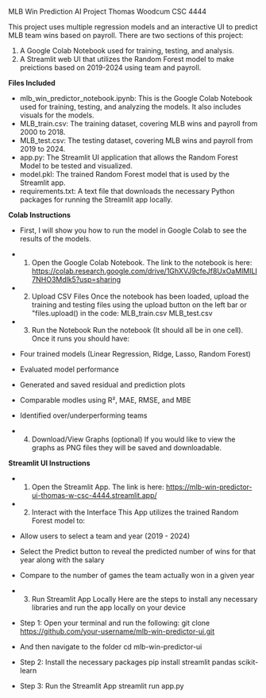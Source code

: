MLB Win Prediction AI Project
Thomas Woodcum 
CSC 4444

This project uses multiple regression models and an interactive UI to predict MLB team wins based on payroll. There are two sections of this project:

1. A Google Colab Notebook used for training, testing, and analysis.
2. A Streamlit web UI that utilizes the Random Forest model to make preictions based on 2019-2024 using team and payroll.

**Files Included**
- mlb_win_predictor_notebook.ipynb: This is the Google Colab Notebook used for training, testing, and analyzing the models. It also includes visuals for the models.
- MLB_train.csv: The training dataset, covering MLB wins and payroll from 2000 to 2018.
- MLB_test.csv: The testing dataset, covering MLB wins and payroll from 2019 to 2024.
- app.py: The Streamlit UI application that allows the Random Forest Model to be tested and visualized.
- model.pkl: The trained Random Forest model that is used by the Streamlit app.
- requirements.txt: A text file that downloads the necessary Python packages for running the Streamlit app locally.

**Colab Instructions**
- First, I will show you how to run the model in Google Colab to see the results of the models.

- 1. Open the Google Colab Notebook. The link to the notebook is here:
https://colab.research.google.com/drive/1GhXVJ9cfeJf8UxOaMlMILI7NHO3Mdlk5?usp=sharing

- 2. Upload CSV Files
Once the notebook has been loaded, upload the training and testing files using the upload button on the left bar or "files.upload() in the code:
MLB_train.csv
MLB_test.csv

- 3. Run the Notebook
Run the notebook (It should all be in one cell). Once it runs you should have:
- Four trained models (Linear Regression, Ridge, Lasso, Random Forest)
- Evaluated model performance
- Generated and saved residual and prediction plots
- Comparable modles using R², MAE, RMSE, and MBE
- Identified over/underperforming teams

- 4. Download/View Graphs (optional)
If you would like to view the graphs as PNG files they will be saved and downloadable.

**Streamlit UI Instructions**

- 1. Open the Streamlit App. The link is here:
https://mlb-win-predictor-ui-thomas-w-csc-4444.streamlit.app/

- 2. Interact with the Interface
This App utilizes the trained Random Forest model to:

- Allow users to select a team and year (2019 - 2024)
- Select the Predict button to reveal the predicted number of wins for that year along with the salary
- Compare to the number of games the team actually won in a given year

- 3. Run Streamlit App Locally
Here are the steps to install any necessary libraries and run the app locally on your device

- Step 1: Open your terminal and run the following:
git clone https://github.com/your-username/mlb-win-predictor-ui.git
- And then navigate to the folder
cd mlb-win-predictor-ui

- Step 2: Install the necessary packages
pip install streamlit pandas scikit-learn

- Step 3: Run the Streamlit App
streamlit run app.py





